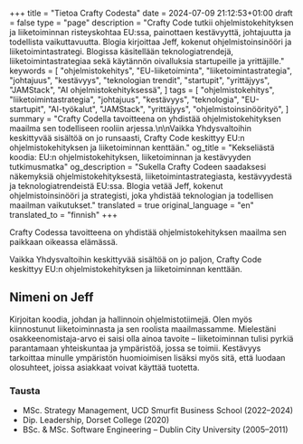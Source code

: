 +++
title = "Tietoa Crafty Codesta"
date = 2024-07-09 21:12:53+01:00
draft = false
type = "page"
description = "Crafty Code tutkii ohjelmistokehityksen ja liiketoiminnan risteyskohtaa EU:ssa, painottaen kestävyyttä, johtajuutta ja todellista vaikuttavuutta. Blogia kirjoittaa Jeff, kokenut ohjelmistoinsinööri ja liiketoimintastrategi. Blogissa käsitellään teknologiatrendejä, liiketoimintastrategiaa sekä käytännön oivalluksia startupeille ja yrittäjille."
keywords = [
    "ohjelmistokehitys",
    "EU-liiketoiminta",
    "liiketoimintastrategia",
    "johtajuus",
    "kestävyys",
    "teknologian trendit",
    "startupit",
    "yrittäjyys",
    "JAMStack",
    "AI ohjelmistokehityksessä",
]
tags = [
    "ohjelmistokehitys",
    "liiketoimintastrategia",
    "johtajuus",
    "kestävyys",
    "teknologia",
    "EU-startupit",
    "AI-työkalut",
    "JAMStack",
    "yrittäjyys",
    "ohjelmistoinsinöörityö",
]
summary = "Crafty Codella tavoitteena on yhdistää ohjelmistokehityksen maailma sen todelliseen rooliin arjessa.\n\nVaikka Yhdysvaltoihin keskittyvää sisältöä on jo runsaasti, Crafty Code keskittyy EU:n ohjelmistokehityksen ja liiketoiminnan kenttään."
og_title = "Kekseliästä koodia: EU:n ohjelmistokehityksen, liiketoiminnan ja kestävyyden tutkimusmatka"
og_description = "Sukella Crafty Codeen saadaksesi näkemyksiä ohjelmistokehityksestä, liiketoimintastrategiasta, kestävyydestä ja teknologiatrendeistä EU:ssa. Blogia vetää Jeff, kokenut ohjelmistoinsinööri ja strategisti, joka yhdistää teknologian ja todellisen maailman vaikutukset."
translated = true
original_language = "en"
translated_to = "finnish"
+++

Crafty Codessa tavoitteena on yhdistää ohjelmistokehityksen maailma sen paikkaan oikeassa elämässä.

Vaikka Yhdysvaltoihin keskittyvää sisältöä on jo paljon, Crafty Code keskittyy EU:n ohjelmistokehityksen ja liiketoiminnan kenttään.

## Nimeni on Jeff

Kirjoitan koodia, johdan ja hallinnoin ohjelmistotiimejä. Olen myös kiinnostunut liiketoiminnasta ja sen roolista maailmassamme. Mielestäni osakkeenomistaja-arvo ei saisi olla ainoa tavoite – liiketoiminnan tulisi pyrkiä parantamaan yhteiskuntaa ja ympäristöä, jossa se toimii. Kestävyys tarkoittaa minulle ympäristön huomioimisen lisäksi myös sitä, että luodaan olosuhteet, joissa asiakkaat voivat käyttää tuotetta.

### Tausta

- MSc. Strategy Management, UCD Smurfit Business School (2022–2024)
- Dip. Leadership, Dorset College (2020)
- BSc. & MSc. Software Engineering – Dublin City University (2005–2011)
